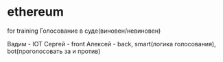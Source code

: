 # ethereum
for training
Голосование в суде(виновен/невиновен)

Вадим - IOT
Сергей - front
Алексей - back, smart(логика голосования), bot(проголосовать за и против)
